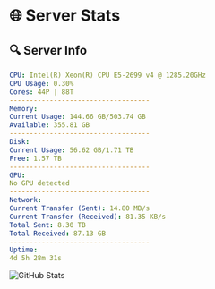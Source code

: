 # 🌐 Server Stats
## 🔍 Server Info
```yaml
CPU: Intel(R) Xeon(R) CPU E5-2699 v4 @ 1285.20GHz
CPU Usage: 0.30%
Cores: 44P | 88T
-----------------------------------
Memory:
Current Usage: 144.66 GB/503.74 GB
Available: 355.81 GB
-----------------------------------
Disk:
Current Usage: 56.62 GB/1.71 TB
Free: 1.57 TB
-----------------------------------
GPU:
No GPU detected
-----------------------------------
Network:
Current Transfer (Sent): 14.80 MB/s
Current Transfer (Received): 81.35 KB/s
Total Sent: 8.30 TB
Total Received: 87.13 GB
-----------------------------------
Uptime:
4d 5h 28m 31s
```
![GitHub Stats](https://img.shields.io/badge/Updated-2025-03-12_02:51:20-blue)